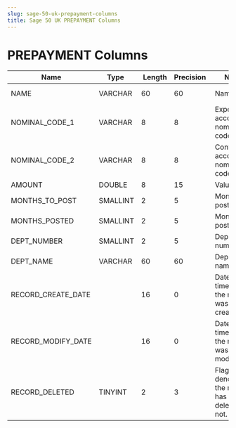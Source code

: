```yaml
---
slug: sage-50-uk-prepayment-columns
title: Sage 50 UK PREPAYMENT Columns
---
```

# PREPAYMENT Columns

| Name | Type  |  Length | Precision  |  Notes  | Example |
| --- | --- | --- | --- | --- | --- |
| NAME | VARCHAR | 60 | 60 | Name | Rent Prepayment |
| NOMINAL_CODE_1 | VARCHAR | 8 | 8 | Expense account nominal code | 7100 |
| NOMINAL_CODE_2 | VARCHAR | 8 | 8 | Control account nominal code | 1103 |
| AMOUNT | DOUBLE | 8 | 15 | Value | 1800 |
| MONTHS_TO_POST | SMALLINT | 2 | 5 | Months to post | 4 |
| MONTHS_POSTED | SMALLINT | 2 | 5 | Months posted | 4 |
| DEPT_NUMBER | SMALLINT | 2 | 5 | Department number | 0 |
| DEPT_NAME | VARCHAR | 60 | 60 | Department name | Default |
| RECORD_CREATE_DATE |  | 16 | 0 | Date and time when the record was created. | 27/04/2010 17:16:57 |
| RECORD_MODIFY_DATE |  | 16 | 0 | Date and time when the record was modified. | 04/08/2017 14:18:52 |
| RECORD_DELETED | TINYINT | 2 | 3 | Flag denoting if the record has been deleted or not. | 0 |
